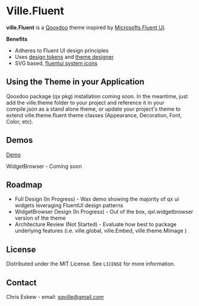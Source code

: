 <!-- ABOUT THE PROJECT -->
# Ville.Fluent

**ville.Fluent** is a [Qooxdoo](https://qooxdoo.org/) theme inspired by [Microsofts Fluent UI](https://fluent2.microsoft.design/).

**Benefits**
* Adheres to Fluent UI design principles
* Uses [design tokens](https://fluent2.microsoft.design/design-tokens) and [theme designer](https://react.fluentui.dev/?path=/docs/theme-theme-designer--page)
* SVG based, [fluentui system icons](https://github.com/microsoft/fluentui-system-icons)

<!-- GETTING STARTED -->
## Using the Theme in your Application
Qooxdoo package (qx pkg) installation coming soon. In the meantime, just add the ville.theme folder to your project and reference it in your compile.json as a stand alone theme, or update your project's theme to extend ville.theme.fluent theme classes (Appearance, Decoration, Font, Color, etc).  

<!-- DEMOS -->
## Demos

[Demo](https://sqville.github.io/ville.Fluent/published/)

WidgetBrowser - Coming soon

<!-- ROADMAP -->
## Roadmap

* Full Design (In Progress) - Wax demo showing the majority of qx ui widgets leveraging FluentUI design patterns
* WidgetBrowser Design (In Progress) - Out of the box, qxl.widgetbrowser version of the theme
* Architecture Review (Not Started) - Evaluate how best to package underlying features (i.e. ville.global, ville.Embed, ville.theme.MImage )

<!-- LICENSE -->
## License

Distributed under the MIT License. See `LICENSE` for more information.

<!-- CONTACT -->
## Contact

Chris Eskew - email: sqville@gmail.com
